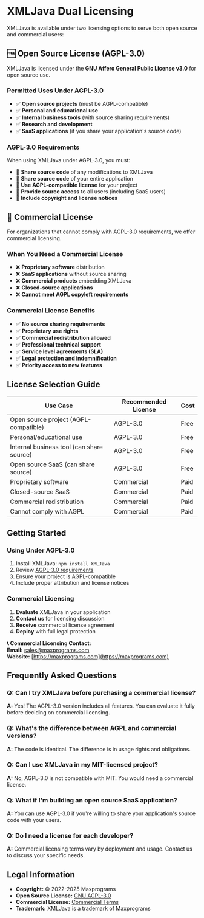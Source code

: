 # XMLJava Dual Licensing

XMLJava is available under two licensing options to serve both open source and commercial users:

## 🆓 Open Source License (AGPL-3.0)

XMLJava is licensed under the **GNU Affero General Public License v3.0** for open source use.

### Permitted Uses Under AGPL-3.0

- ✅ **Open source projects** (must be AGPL-compatible)
- ✅ **Personal and educational use**
- ✅ **Internal business tools** (with source sharing requirements)
- ✅ **Research and development**
- ✅ **SaaS applications** (if you share your application's source code)

### AGPL-3.0 Requirements

When using XMLJava under AGPL-3.0, you must:

- 📝 **Share source code** of any modifications to XMLJava
- 📝 **Share source code** of your entire application
- 📝 **Use AGPL-compatible license** for your project
- 📝 **Provide source access** to all users (including SaaS users)
- 📝 **Include copyright and license notices**

## 💼 Commercial License

For organizations that cannot comply with AGPL-3.0 requirements, we offer commercial licensing.

### When You Need a Commercial License

- ❌ **Proprietary software** distribution
- ❌ **SaaS applications** without source sharing
- ❌ **Commercial products** embedding XMLJava
- ❌ **Closed-source applications**
- ❌ **Cannot meet AGPL copyleft requirements**

### Commercial License Benefits

- ✅ **No source sharing requirements**
- ✅ **Proprietary use rights**
- ✅ **Commercial redistribution allowed**
- ✅ **Professional technical support**
- ✅ **Service level agreements (SLA)**
- ✅ **Legal protection and indemnification**
- ✅ **Priority access to new features**

## License Selection Guide

| Use Case | Recommended License | Cost |
|----------|-------------------|------|
| Open source project (AGPL-compatible) | AGPL-3.0 | Free |
| Personal/educational use | AGPL-3.0 | Free |
| Internal business tool (can share source) | AGPL-3.0 | Free |
| Open source SaaS (can share source) | AGPL-3.0 | Free |
| Proprietary software | Commercial | Paid |
| Closed-source SaaS | Commercial | Paid |
| Commercial redistribution | Commercial | Paid |
| Cannot comply with AGPL | Commercial | Paid |

## Getting Started

### Using Under AGPL-3.0

1. Install XMLJava: `npm install XMLJava`
2. Review [AGPL-3.0 requirements](./LICENSE)
3. Ensure your project is AGPL-compatible
4. Include proper attribution and license notices

### Commercial Licensing

1. **Evaluate** XMLJava in your application
2. **Contact us** for licensing discussion
3. **Receive** commercial license agreement
4. **Deploy** with full legal protection

**📞 Commercial Licensing Contact:**  
**Email:** [sales@maxprograms.com](mailto:sales@maxprograms.com)  
**Website:** [https://maxprograms.com](https://maxprograms.com)

## Frequently Asked Questions

### Q: Can I try XMLJava before purchasing a commercial license?

**A:** Yes! The AGPL-3.0 version includes all features. You can evaluate it fully before deciding on commercial licensing.

### Q: What's the difference between AGPL and commercial versions?

**A:** The code is identical. The difference is in usage rights and obligations.

### Q: Can I use XMLJava in my MIT-licensed project?

**A:** No, AGPL-3.0 is not compatible with MIT. You would need a commercial license.

### Q: What if I'm building an open source SaaS application?

**A:** You can use AGPL-3.0 if you're willing to share your application's source code with your users.

### Q: Do I need a license for each developer?

**A:** Commercial licensing terms vary by deployment and usage. Contact us to discuss your specific needs.

## Legal Information

- **Copyright:** © 2022-2025 Maxprograms
- **Open Source License:** [GNU AGPL-3.0](./LICENSE)
- **Commercial License:** [Commercial Terms](./LICENSE-COMMERCIAL.md)
- **Trademark:** XMLJava is a trademark of Maxprograms
